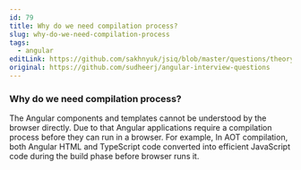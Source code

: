 ```yaml
---
id: 79
title: Why do we need compilation process?
slug: why-do-we-need-compilation-process
tags:
  - angular
editLink: https://github.com/sakhnyuk/jsiq/blob/master/questions/theory/angular/79.md
original: https://github.com/sudheerj/angular-interview-questions
---
```


### Why do we need compilation process?

The Angular components and templates cannot be understood by the browser directly. Due to that Angular applications require a compilation process before they can run in a browser. For example, In AOT compilation, both Angular HTML and TypeScript code converted into efficient JavaScript code during the build phase before browser runs it.